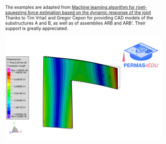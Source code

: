 The examples are adapted from [Machine learning algorithm for rivet-squeezing force estimation based on the dynamic response of the joint](https://doi.org/10.1016/j.ymssp.2025.113478)
Thanks to Tim Vrtač and Gregor Čepon for providing CAD models of the substructures A and B, as well as of assemblies ARB and ARB'. Their support is greatly appreciated. 

![Substructure A](A_mode_01.gif)
